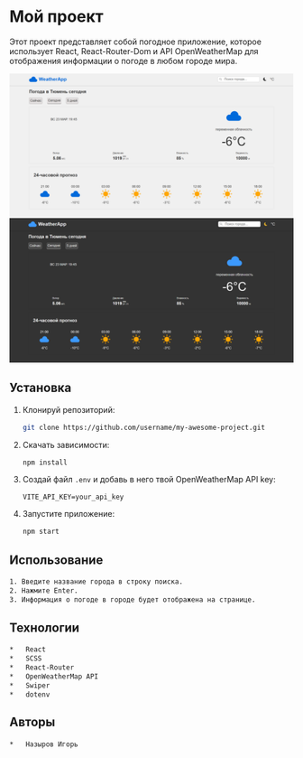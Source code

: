 # Мой проект

Этот проект представляет собой погодное приложение, которое использует React, React-Router-Dom и API OpenWeatherMap для отображения информации о погоде в любом городе мира.

![Скриншот светлой темы](public/Дизайн%20светлая%20тема.png)
![Скриншот тёмной темы](public/Дизайн%20тёмная%20тема.png)

## Установка

1.  Клонируй репозиторий:

    ```bash
    git clone https://github.com/username/my-awesome-project.git
    ```
2.  Скачать зависимости:

    ```bash
    npm install
    ```
3.  Создай файл `.env` и добавь в него твой OpenWeatherMap API key:

    ```
    VITE_API_KEY=your_api_key
    ```
4.  Запустите приложение:

    ```bash
    npm start
    ```

## Использование

    1. Введите название города в строку поиска.
    2. Нажмите Enter.
    3. Информация о погоде в городе будет отображена на странице.

## Технологии

    *   React
    *   SCSS
    *   React-Router
    *   OpenWeatherMap API
    *   Swiper
    *   dotenv

## Авторы

    *   Назыров Игорь